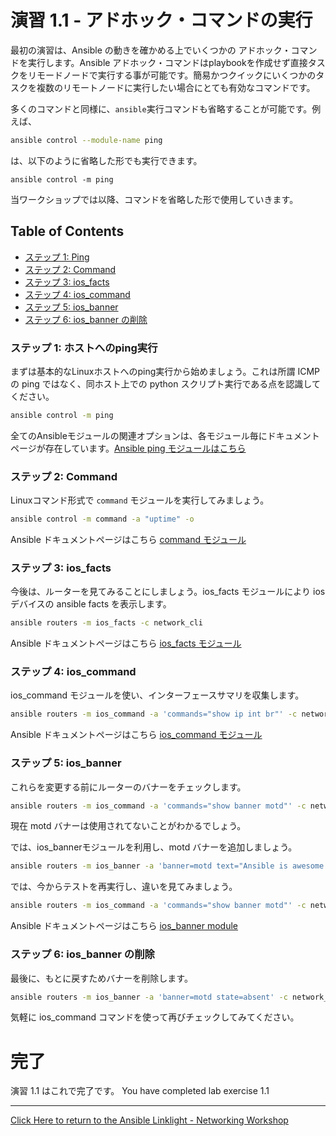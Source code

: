# 演習 1.1 - アドホック・コマンドの実行

最初の演習は、Ansible の動きを確かめる上でいくつかの アドホック・コマンドを実行します。Ansible アドホック・コマンドはplaybookを作成せず直接タスクをリモードノードで実行する事が可能です。簡易かつクイックにいくつかのタスクを複数のリモートノードに実行したい場合にとても有効なコマンドです。

多くのコマンドと同様に、`ansible`実行コマンドも省略することが可能です。例えば、

```bash
ansible control --module-name ping
```

は、以下のように省略した形でも実行できます。
```
ansible control -m ping
```
当ワークショップでは以降、コマンドを省略した形で使用していきます。

## Table of Contents
 - [ステップ 1: Ping](#step-1-ping)
 - [ステップ 2: Command](#step-2-command)
 - [ステップ 3: ios_facts](#step-3-ios_facts)
 - [ステップ 4: ios_command](#step-4-ios_command)
 - [ステップ 5: ios_banner](#step-5-ios_banner)
 - [ステップ 6: ios_banner の削除](#step-6-ios_banner-removal)

### ステップ 1: ホストへのping実行

まずは基本的なLinuxホストへのping実行から始めましょう。これは所謂 ICMPの ping ではなく、同ホスト上での python スクリプト実行である点を認識してください。

```bash
ansible control -m ping
```
全てのAnsibleモジュールの関連オプションは、各モジュール毎にドキュメントページが存在しています。[Ansible ping モジュールはこちら](http://docs.ansible.com/ansible/latest/ping_module.html)

### ステップ 2: Command

Linuxコマンド形式で `command` モジュールを実行してみましょう。
```bash
ansible control -m command -a "uptime" -o
```

Ansible ドキュメントページはこちら [command モジュール](http://docs.ansible.com/ansible/latest/command_module.html)

### ステップ 3: ios_facts

今後は、ルーターを見てみることにしましょう。ios_facts モジュールにより ios デバイスの ansible facts を表示します。

```bash
ansible routers -m ios_facts -c network_cli
```

Ansible ドキュメントページはこちら [ios_facts モジュール](http://docs.ansible.com/ansible/latest/ios_facts_module.html)

### ステップ 4: ios_command

ios_command モジュールを使い、インターフェースサマリを収集します。

```bash
ansible routers -m ios_command -a 'commands="show ip int br"' -c network_cli
```
Ansible ドキュメントページはこちら [ios_command モジュール](http://docs.ansible.com/ansible/latest/ios_command_module.html)

### ステップ 5: ios_banner

これらを変更する前にルーターのバナーをチェックします。
```bash
ansible routers -m ios_command -a 'commands="show banner motd"' -c network_cli
```
現在 motd バナーは使用されてないことがわかるでしょう。

では、ios_bannerモジュールを利用し、motd バナーを追加しましょう。

```bash
ansible routers -m ios_banner -a 'banner=motd text="Ansible is awesome!" state=present' -c network_cli
```
では、今からテストを再実行し、違いを見てみましょう。
```bash
ansible routers -m ios_command -a 'commands="show banner motd"' -c network_cli
```
Ansible ドキュメントページはこちら [ios_banner module](http://docs.ansible.com/ansible/latest/ios_banner_module.html)

### ステップ 6: ios_banner の削除

最後に、もとに戻すためバナーを削除します。

```bash
ansible routers -m ios_banner -a 'banner=motd state=absent' -c network_cli
```
気軽に ios_command コマンドを使って再びチェックしてみてください。

# 完了
演習 1.1 はこれで完了です。
You have completed lab exercise 1.1

 ---
[Click Here to return to the Ansible Linklight - Networking Workshop](../README.md)
